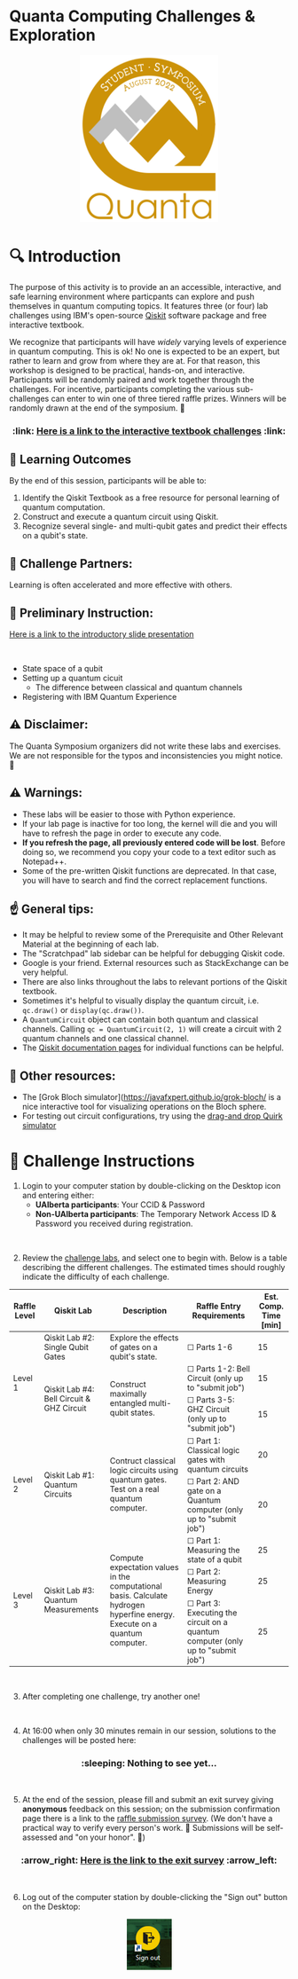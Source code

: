 # Quanta Computing Challenges & Exploration
<p align="center">
<img src="Media/Symposium_Final.png" width=250>
</p>

# :mag: Introduction
The purpose of this activity is to provide an an accessible, interactive, and safe learning environment where particpants can explore and push themselves in quantum computing topics. It features three (or four) lab challenges using IBM's open-source [Qiskit](https://qiskit.org/) software package and free interactive textbook.

We recognize that participants will have *widely* varying levels of experience in quantum computing. This is ok! No one is expected to be an expert, but rather to learn and grow from where they are at. For that reason, this workshop is designed to be practical, hands-on, and interactive. Participants will be randomly paired and work together through the challenges. For incentive, participants completing the various sub-challenges can enter to win one of three tiered raffle prizes. Winners will be randomly drawn at the end of the symposium. :tada:

<p >
<h3 align="center"> :link: <a href="https://learn.qiskit.org/syllabus/NLE-AV2">Here is a link to the interactive textbook challenges</a> :link:</h3>
</p>


## :dart: Learning Outcomes
By the end of this session, participants will be able to:
1. Identify the Qiskit Textbook as a free resource for personal learning of quantum computation.
2. Construct and execute a quantum circuit using Qiskit. 
3. Recognize several single- and multi-qubit gates and predict their effects on a qubit's state.

## :speech_balloon: Challenge Partners:
Learning is often accelerated and more effective with others. 

## :loudspeaker: Preliminary Instruction:
[Here is a link to the introductory slide presentation](https://docs.google.com/presentation/d/1eahnPPt2JkPUflNsXgBSjHIXFPMDnDz-qe2fwdy-d6Q/edit?usp=sharing)

<br>

* State space of a qubit
* Setting up a quantum cicuit
  * The difference between classical and quantum channels
* Registering with IBM Quantum Experience

<!---
(*The following paragraphs are personal notes for designing the introductory presentation* )

> There are lots of different platforms for designing quantum circuits. Qiskit is just one of them. The reason we have chosen to work with this ons is because of the availability and accessibliity of IBM's online interactive textbook. For individuals who are new to this, it gets them off the ground faster; for those with more experience, this provides them an easy opportunity to explore the functionality.

> Instruction will be very minimal; participants will be required to study and seek out answers with their assigned partner. I am willing to help as a resource, but my abilities will be limited with such a large group. I've provided tips and suggestions for when you get stuck. When 30 minutes remain, I will update the website with my pages of solutions that I compiled while working through these labs myself.

> The purpose of these challenges is to provide a venue for us to learn and explore. Maybe we know about these concepts, and we know that there are companies and tools to use, but we might not have set aside time to really engage with them. We should acknowlege that we are all learning here. This should be a safe place to “Take chances, make mistakes, and get messy!” Raise your hand if you agree with this!

--->

## :warning: Disclaimer:
The Quanta Symposium organizers did not write these labs and exercises. We are not responsible for the typos and inconsistencies you might notice. :grimacing:

## :warning: Warnings:
* These labs will be easier to those with Python experience.
* If your lab page is inactive for too long, the kernel will die and you will have to refresh the page in order to execute any code.
* **If you refresh the page, all previously entered code will be lost**. Before doing so, we recommend you copy your code to a text editor such as Notepad++.
* Some of the pre-written Qiskit functions are deprecated. In that case, you will have to search and find the correct replacement functions.

## :point_up: General tips:
* It may be helpful to review some of the Prerequisite and Other Relevant Material at the beginning of each lab.
* The "Scratchpad" lab sidebar can be helpful for debugging Qiskit code.
* Google is your friend. External resources such as StackExchange can be very helpful.
* There are also links throughout the labs to relevant portions of the Qiskit textbook. 
* Sometimes it's helpful to visually display the quantum circuit, i.e. `qc.draw()` or `display(qc.draw())`.
* A `QuantumCircuit` object can contain both quantum and classical channels. Calling `qc = QuantumCircuit(2, 1)` will create a circuit with 2 quantum channels and one classical channel.
* The [Qiskit documentation pages](https://qiskit.org/documentation/#) for individual functions can be helpful.

## :hammer: Other resources:
* The [Grok Bloch simulator](https://javafxpert.github.io/grok-bloch/ is a nice interactive tool for visualizing operations on the Bloch sphere.
* For testing out circuit configurations, try using the [drag-and drop Quirk simulator](https://algassert.com/quirk)

<!---
(* Take a picture of the group seated in the computer lab *)
(What if members of the same group don't want to do the same Lab??)
(How do participants login to the computers?? I need to go back.)
--->

# :page_with_curl: Challenge Instructions
1. Login to your computer station by double-clicking on the Desktop icon and entering either:
    * **UAlberta participants**: Your CCID & Password
    * **Non-UAlberta participants**: The Temporary Network Access ID & Password you received during registration.

<br>


2. Review the [challenge labs](https://learn.qiskit.org/syllabus/NLE-AV2), and select one to begin with. Below is a table describing the different challenges. The estimated times should roughly indicate the difficulty of each challenge.
<table>
    <thead>
        <tr>
            <th>Raffle Level</th>
            <th>Qiskit Lab</th>
            <th>Description</th>
            <th>Raffle Entry Requirements</th>
            <th>Est. Comp. Time [min]</th>
        </tr>
    </thead>
    <tbody>
        <tr>
            <td rowspan=3>Level 1</td>
            <td rowspan=1>Qiskit Lab #2: Single Qubit Gates</td>
            <td rowspan=1>Explore the effects of gates on a qubit's state.</td>
            <td>&#9744; Parts 1-6</td>
            <td>15</td>
        </tr>
        <tr>
            <td rowspan=2>Qiskit Lab #4: Bell Circuit & GHZ Circuit</td>
            <td rowspan=2>Construct maximally entangled multi-qubit states.</td>
            <td>&#9744; Parts 1-2: Bell Circuit (only up to "submit job")</td>
            <td>15</td>
        </tr>
        <tr>
            <td>&#9744; Parts 3-5: GHZ Circuit (only up to "submit job")</td>
            <td>15</td>
        </tr>
        <tr>
            <td rowspan=2>Level 2</td>
            <td rowspan=2>Qiskit Lab #1: Quantum Circuits</td>
            <td rowspan=2>Contruct classical logic circuits using quantum gates. Test on a real quantum computer.</td>
            <td>&#9744; Part 1: Classical logic gates with quantum circuits</td>
            <td>20</td>
        </tr>
        <tr>
            <td>&#9744; Part 2: AND gate on a Quantum computer (only up to "submit job")</td>
            <td>20</td>
        </tr>
        <tr>
            <td rowspan=3>Level 3</td>
            <td rowspan=3>Qiskit Lab #3: Quantum Measurements</td>
            <td rowspan=3>Compute expectation values in the computational basis. Calculate hydrogen hyperfine energy. Execute on a quantum computer.</td>
            <td>&#9744; Part 1: Measuring the state of a qubit</td>
            <td>25</td>
        </tr>
        <tr>
            <td>&#9744; Part 2: Measuring Energy</td>
            <td>25</td>
        </tr>
        <tr>
            <td>&#9744; Part 3: Executing the circuit on a quantum computer (only up to "submit job")</td>
            <td>25</td>
        </tr>
    </tbody>
</table>

<br>

3. After completing one challenge, try another one!

<br>

4. At 16:00 when only 30 minutes remain in our session, solutions to the challenges will be posted here:

<p><h3 align="center">
:sleeping: Nothing to see yet...
<!---
:thumbsup:<a href="https://typhoon-slayer-82f.notion.site/Quanta-Quantum-Computing-Challenges-Exploration-0061c4ba31be43a6a328c8a9e0ea2ce4">Solutions to Qiskit labs</a>:thumbsup:
--->
</h3></p>

<br>

5. At the end of the session, please fill and submit an exit survey giving **anonymous** feedback on this session; on the submission confirmation page there is a link to the <u>raffle submission survey</u>. (We don't have a practical way to verify every person's work. :memo: Submissions will be self-assessed and "on your honor". :raising_hand:)

<p>
<h3 align="center"> :arrow_right: <a href="https://docs.google.com/forms/d/e/1FAIpQLSeJO9WOijwg9UhQwZIoX7p2etslehoy12ZFFj8S2q7jWGt0cQ/viewform?usp=sf_link">Here is the link to the exit survey</a> :arrow_left:</h3>
</p>

<br>

6. Log out of the computer station by double-clicking the "Sign out" button on the Desktop:
<p align="center">
<img src="Media/signout.png">
</p>
